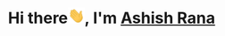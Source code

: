  <h1 align="center"> Hi there<img width="30px" src="https://github.com/rashish423/rashish423/blob/master/images/hi.gif">, I'm <a href="https://www.ashishrana.in"> Ashish Rana</a></h1>
